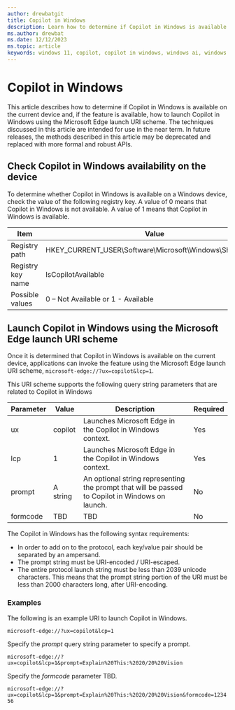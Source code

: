 ```yaml
---
author: drewbatgit
title: Copilot in Windows
description: Learn how to determine if Copilot in Windows is available on the current device and launch it using the Microsoft Edge launch URI scheme.
ms.author: drewbat
ms.date: 12/12/2023
ms.topic: article
keywords: windows 11, copilot, copilot in windows, windows ai, windows ml, winml, windows machine learning
---
```


# Copilot in Windows

This article describes how to determine if Copilot in Windows is available on the current device and, if the feature is available, how to launch Copilot in Windows using the Microsoft Edge launch URI scheme. The techniques discussed in this article are intended for use in the near term. In future releases, the methods described in this article may be deprecated and replaced with more formal and robust APIs.

## Check Copilot in Windows availability on the device

To determine whether Copilot in Windows is available on a Windows device, check the value of the following registry key. A value of 0 means that Copilot in Windows is not available. A value of 1 means that Copilot in Windows is available.

| Item | Value |
|------|-------|
| Registry path | HKEY_CURRENT_USER\Software\Microsoft\Windows\Shell\Copilot |
| Registry key name | IsCopilotAvailable |
| Possible values | 0 – Not Available or 1 - Available |

## Launch Copilot in Windows using the Microsoft Edge launch URI scheme

Once it is determined that Copilot in Windows is available on the current device, applications can invoke the feature using the Microsoft Edge launch URI scheme, `microsoft-edge://?ux=copilot&lcp=1`.

This URI scheme supports the following query string parameters that are related to Copilot in Windows

| Parameter | Value | Description | Required |
|-----------|-------|-------------|----------|
| ux        | copilot | Launches Microsoft Edge in the Copilot in Windows context. | Yes |
| lcp       | 1 | Launches Microsoft Edge in the Copilot in Windows context. | Yes |
| prompt    | A string | An optional string representing the prompt that will be passed to Copilot in Windows on launch. | No |
| formcode  | TBD | TBD | No |

The Copilot in Windows has the following syntax requirements:

- In order to add on to the protocol, each key/value pair should be separated by an ampersand.
- The prompt string must be URI-encoded / URI-escaped.
- The entire protocol launch string must be less than 2039 unicode characters. This means that the prompt string portion of the URI must be less than 2000 characters long, after URI-encoding.

### Examples


The following is an example URI to launch Copilot in Windows.

`microsoft-edge://?ux=copilot&lcp=1`

Specify the *prompt* query string parameter to specify a prompt.

`microsoft-edge://?ux=copilot&lcp=1&prompt=Explain%20This:%2020/20%20Vision`

Specify the *formcode* parameter TBD.

`microsoft-edge://?ux=copilot&lcp=1&prompt=Explain%20This:%2020/20%20Vision&formcode=123456`
